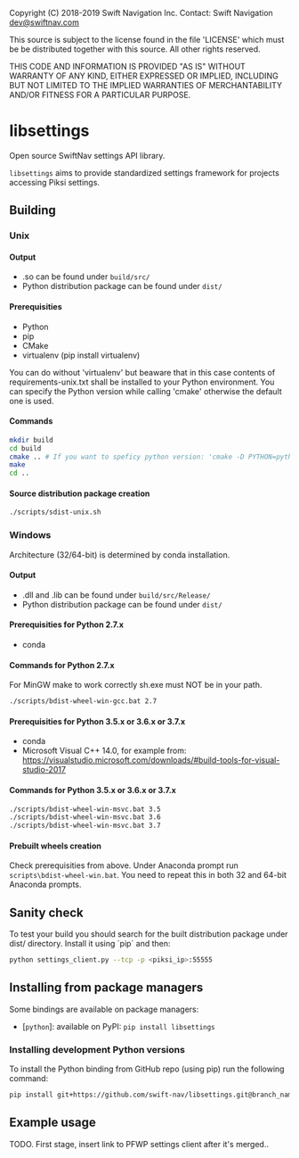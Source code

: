 Copyright (C) 2018-2019 Swift Navigation Inc.
Contact: Swift Navigation <dev@swiftnav.com>

This source is subject to the license found in the file 'LICENSE' which must
be be distributed together with this source. All other rights reserved.

THIS CODE AND INFORMATION IS PROVIDED "AS IS" WITHOUT WARRANTY OF ANY KIND,
EITHER EXPRESSED OR IMPLIED, INCLUDING BUT NOT LIMITED TO THE IMPLIED
WARRANTIES OF MERCHANTABILITY AND/OR FITNESS FOR A PARTICULAR PURPOSE.

# libsettings

Open source SwiftNav settings API library.

`libsettings` aims to provide standardized settings framework for projects accessing Piksi settings.

## Building

### Unix

#### Output

* .so can be found under `build/src/`
* Python distribution package can be found under `dist/`

#### Prerequisities

* Python
* pip
* CMake
* virtualenv (pip install virtualenv)

You can do without 'virtualenv' but beaware that in this case contents of
requirements-unix.txt shall be installed to your Python environment. You can
specify the Python version while calling 'cmake' otherwise the default one
is used.

#### Commands

``` sh
mkdir build
cd build
cmake .. # If you want to speficy python version: 'cmake -D PYTHON=python3 ..'
make
cd ..
```

#### Source distribution package creation

``` sh
./scripts/sdist-unix.sh
```

### Windows

Architecture (32/64-bit) is determined by conda installation.

#### Output

* .dll and .lib can be found under `build/src/Release/`
* Python distribution package can be found under `dist/`

#### Prerequisities for Python 2.7.x

* conda

#### Commands for Python 2.7.x

For MinGW make to work correctly sh.exe must NOT be in your path.

``` sh
./scripts/bdist-wheel-win-gcc.bat 2.7
```

#### Prerequisities for Python 3.5.x or 3.6.x or 3.7.x

* conda
* Microsoft Visual C++ 14.0, for example from:
  https://visualstudio.microsoft.com/downloads/#build-tools-for-visual-studio-2017

#### Commands for Python 3.5.x or 3.6.x or 3.7.x

``` sh
./scripts/bdist-wheel-win-msvc.bat 3.5
./scripts/bdist-wheel-win-msvc.bat 3.6
./scripts/bdist-wheel-win-msvc.bat 3.7
```

#### Prebuilt wheels creation

Check prerequisities from above. Under Anaconda prompt run `scripts\bdist-wheel-win.bat`.
You need to repeat this in both 32 and 64-bit Anaconda prompts.

## Sanity check

To test your build you should search for the built distribution package under
dist/ directory. Install it using ´pip´ and then:

``` sh
python settings_client.py --tcp -p <piksi_ip>:55555
```

## Installing from package managers
Some bindings are available on package managers:

* [`python`]: available on PyPI: `pip install libsettings`

### Installing development Python versions

To install the Python binding from GitHub repo (using pip) run the following command:

```sh
pip install git+https://github.com/swift-nav/libsettings.git@branch_name#subdirectory=dist
```

## Example usage

TODO. First stage, insert link to PFWP settings client after it's merged..
